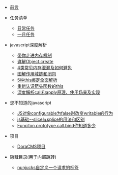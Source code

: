 * [前言](README.md)
- 任务清单
    - [日常任务](任务清单/日常任务.md)
    - [一月任务](任务清单/一月任务.md)
- javascript深度解析
    - [带你走进内存机制](javascript深度解析/带你走进内存机制.md)
    - [详解Object.create](javascript深度解析/详解Object.create.md)
    - [4类常见内存泄漏及如何避免](javascript深度解析/4类常见内存泄漏及如何避免.md)
    - [图解作用域链和闭包](javascript深度解析/图解作用域链和闭包.md)
    - [5种this绑定全面解析](javascript深度解析/5种this绑定全面解析.md)
    - [重新认识箭头函数的this](javascript深度解析/重新认识箭头函数的this.md)
    - [深度解析call和apply原理、使用场景及实现](javascript深度解析/深度解析call和apply原理、使用场景及实现.md)
- 您不知道的javascript
    - [JS对象configurable为false时改变writable的行为](您不知道的javascript/JS对象configurable为false时改变writable的行为.md)
    - [js基础--slice与splice的用法和区别](您不知道的javascript/js基础--slice与splice的用法和区别.md)
    - [Funciton.prototype.call.bind你知道多少](您不知道的javascript/Funciton.prototype.call.bind你知道多少.md)
- 项目
    - [DoraCMS项目](项目/DoraCMS项目.md)





- 隐藏目录(用于内部跳转)
    - [nunjucks自定义一个请求的标签](项目/DoraCMS代码说明/nunjucks自定义一个请求的标签.md)